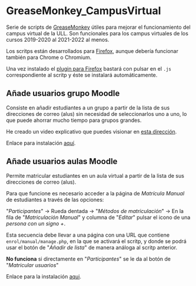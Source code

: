# GreaseMonkey_CampusVirtual

Serie de scripts de [GreaseMonkey][GM] útiles para mejorar el funcionamiento
del campus virtual de la ULL.
Son funcionales para los campus virtuales de los cursos 2019-2020 al
2021-2022 al menos.

Los scritps están desarrollados para [Firefox][FF],
aunque debería funcionar también para Chrome o Chromium.

[GM]: https://www.greasespot.net/
[FF]: https://www.mozilla.org/es-ES/firefox/

Una vez instalado el [plugin para Firefox][GMFF] bastará con pulsar en
el `.js`  correspondiente al scritp y éste se instalará automáticamente.

[GMFF]:https://addons.mozilla.org/es/firefox/addon/greasemonkey/

## Añade usuarios grupo Moodle

Consiste en añadir estudiantes a un grupo a partir de la lista
de sus direcciones de correo (alus)
sin necesidad de seleccionarlos uno a uno,
lo que puede ahorrar mucho tiempo para grupos grandes.

He creado un video explicativo que puedes visionar
en [esta dirección](https://tuvideo.encanarias.info/videos/watch/8514a3d0-5c69-414f-9453-4a9f8e8303fe).

Enlace para instalación [aquí](https://github.com/Universidad-de-La-Laguna/GreaseMonkey_CampusVirtual/raw/master/A%C3%B1ade%20usuarios%20grupo%20Moodle/A%C3%B1ade%20usuarios%20grupo%20Moodle.user.js).

## Añade usuarios aulas Moodle

Permite matricular
estudiantes en un aula virtual
a partir de la lista
de sus direcciones de correo (alus).

Para que funcione es necesario acceder a la página de
*Matrícula Manual* de estudiantes a través de las opciones:

"*Participantes*" → Rueda dentada →
"*Métodos de matriculación*" →
En la fila de "*Matriculación Manual*" y columna de "*Editar*"
pulsar el icono de una *persona con un signo +*.

Esta secuencia debe llevar a una página con una
URL que contiene `enrol/manual/manage.php`, en la
que se activará el scritp, y donde se podrá usar el botón
de "*Añadir de lista*" de manera análoga al
scritp anterior.

**No funciona** si directamente en "*Participantes*" se le da
al botón de "*Matricular usuarios*"

Enlace para la instalación [aqui](https://github.com/Universidad-de-La-Laguna/GreaseMonkey_CampusVirtual/raw/master/A%C3%B1ade%20usuarios%20aulas%20Moodle/A%C3%B1ade%20usuarios%20aulas%20Moodle.user.js).
